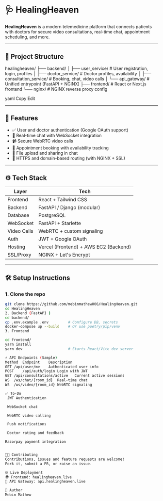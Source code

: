 # 🩺 HealingHeaven

**HealingHeaven** is a modern telemedicine platform that connects patients with doctors for secure video consultations, real-time chat, appointment scheduling, and more.

---

## 🧩 Project Structure

healingheaven/
├── backend/
│ ├── user_service/ # User registration, login, profiles
│ ├── doctor_service/ # Doctor profiles, availability
│ ├── consultation_service/ # Booking, chat, video calls
│ └── api_gateway/ # Unified entrypoint (FastAPI + NGINX)
├── frontend/ # React or Next.js frontend
└── nginx/ # NGINX reverse proxy config

yaml
Copy
Edit

---

## 🚀 Features

- ✅ User and doctor authentication (Google OAuth support)
- 💬 Real-time chat with WebSocket integration
- 📹 Secure WebRTC video calls
- 📅 Appointment booking with availability tracking
- 📁 File upload and sharing in chat
- 🔐 HTTPS and domain-based routing (with NGINX + SSL)

---

## ⚙️ Tech Stack

| Layer         | Tech                        |
|---------------|-----------------------------|
| Frontend      | React + Tailwind CSS        |
| Backend       | FastAPI / Django (modular)  |
| Database      | PostgreSQL                  |
| WebSocket     | FastAPI + Starlette         |
| Video Calls   | WebRTC + custom signaling   |
| Auth          | JWT + Google OAuth          |
| Hosting       | Vercel (Frontend) + AWS EC2 (Backend) |
| SSL/Proxy     | NGINX + Let's Encrypt       |

---

## 🛠️ Setup Instructions

### 1. Clone the repo
```bash
git clone https://github.com/mebinmathew006/HealingHeaven.git
cd HealingHeaven
2. Backend (FastAPI )
cd backend/
cp .env.example .env         # Configure DB, secrets
docker-compose up --build    # Or use poetry/pip/venv
3. Frontend

cd frontend/
yarn install
yarn dev                     # Starts React/Vite dev server

⚡ API Endpoints (Sample)
Method	Endpoint	Description
GET	/api/user/me	Authenticated user info
POST	/api/auth/login	Login with JWT
GET	/api/consultations/active	Current active sessions
WS	/ws/chat/{room_id}	Real-time chat
WS	/ws/video/{room_id}	WebRTC signaling

✅ To-Do
 JWT Authentication

 WebSocket chat

 WebRTC video calling

 Push notifications

 Doctor rating and feedback

Razorpay payment integration


🧑‍💻 Contributing
Contributions, issues and feature requests are welcome!
Fork it, submit a PR, or raise an issue.

🌐 Live Deployment
🌍 Frontend: healingheaven.live
🔗 API Gateway: api.healingheaven.live

🙌 Author
Mebin Mathew


